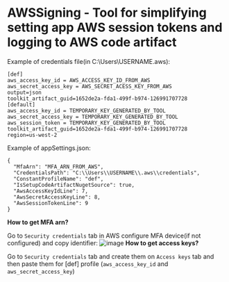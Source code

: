 # AWSSigning - Tool for simplifying setting app AWS session tokens and logging to AWS code artifact
Example of credentials file(in C:\Users\USERNAME\.aws\):
```
[def]
aws_access_key_id = AWS_ACCESS_KEY_ID_FROM_AWS
aws_secret_access_key = AWS_SECRET_ACESS_KEY_FROM_AWS
output=json
toolkit_artifact_guid=1652de2a-fda1-499f-b974-126991707728
[default]
aws_access_key_id = TEMPORARY_KEY_GENERATED_BY_TOOL
aws_secret_access_key = TEMPORARY_KEY_GENERATED_BY_TOOL
aws_session_token = TEMPORARY_KEY_GENERATED_BY_TOOL
toolkit_artifact_guid=1652de2a-fda1-499f-b974-126991707728
region=us-west-2
```
Example of appSettings.json:
```
{
  "MfaArn": "MFA_ARN_FROM_AWS",
  "CredentialsPath": "C:\\Users\\USERNAME\\.aws\\credentials",
  "ConstantProfileName": "def",
  "IsSetupCodeArtifactNugetSource": true,
  "AwsAccessKeyIdLine": 7,
  "AwsSecretAccessKeyLine": 8,
  "AwsSessionTokenLine": 9
}
```
**How to get MFA arn?**

Go to `Security credentials` tab in AWS configure MFA device(if not configured) and copy identifier:
![image](https://user-images.githubusercontent.com/71182505/189976814-e00fc4dd-3b70-4425-ba2d-1eb1c514e94e.png)
**How to get access keys?**

Go to `Security credentials` tab and create them on `Access keys` tab and then paste them for [def] profile (`aws_access_key_id` and `aws_secret_access_key`)
